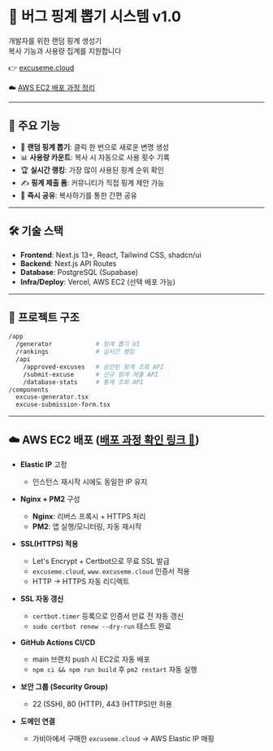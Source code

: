 # 🎲 버그 핑계 뽑기 시스템 v1.0

 개발자를 위한 랜덤 핑계 생성기  
 복사 기능과 사용량 집계를 지원합니다

👉 [excuseme.cloud](https://excuseme.cloud)

☁️ [AWS EC2 배포 과정 정리](https://www.notion.so/AWS-EC2-Next-js-excuse-me-275f671141038073ae51f059574e0ebb)

---

## 🚀 주요 기능
- 🎲 **랜덤 핑계 뽑기**: 클릭 한 번으로 새로운 변명 생성
- 📊 **사용량 카운트**: 복사 시 자동으로 사용 횟수 기록
- 🏆 **실시간 랭킹**: 가장 많이 사용된 핑계 순위 확인
- ✍️ **핑계 제출 폼**: 커뮤니티가 직접 핑계 제안 가능
- 🚀 **즉시 공유**: 복사하기를 통한 간편 공유

---

## 🛠 기술 스택
- **Frontend**: Next.js 13+, React, Tailwind CSS, shadcn/ui
- **Backend**: Next.js API Routes
- **Database**: PostgreSQL (Supabase)
- **Infra/Deploy**: Vercel, AWS EC2 (선택 배포 가능)

---

## 📂 프로젝트 구조
```bash
/app
  /generator            # 핑계 뽑기 UI
  /rankings             # 실시간 랭킹
  /api
    /approved-excuses   # 승인된 핑계 조회 API
    /submit-excuse      # 신규 핑계 제출 API
    /database-stats     # 통계 조회 API
/components
  excuse-generator.tsx
  excuse-submission-form.tsx
```

---

## ☁️ AWS EC2 배포  ([배포 과정 확인 링크 🔗](https://www.notion.so/AWS-EC2-Next-js-excuse-me-275f671141038073ae51f059574e0ebb))

- **Elastic IP** 고정
    - 인스턴스 재시작 시에도 동일한 IP 유지

- **Nginx + PM2** 구성
    - **Nginx**: 리버스 프록시 + HTTPS 처리
    - **PM2**: 앱 실행/모니터링, 자동 재시작

- **SSL(HTTPS) 적용**
    - Let's Encrypt + Certbot으로 무료 SSL 발급
    - `excuseme.cloud`, `www.excuseme.cloud` 인증서 적용
    - HTTP → HTTPS 자동 리디렉트

- **SSL 자동 갱신**
    - `certbot.timer` 등록으로 인증서 만료 전 자동 갱신
    - `sudo certbot renew --dry-run` 테스트 완료

- **GitHub Actions CI/CD**
    - main 브랜치 push 시 EC2로 자동 배포
    - `npm ci && npm run build` 후 `pm2 restart` 자동 실행

- **보안 그룹 (Security Group)**
    - 22 (SSH), 80 (HTTP), 443 (HTTPS)만 허용

- **도메인 연결**
    - 가비아에서 구매한 `excuseme.cloud` → AWS Elastic IP 매핑
 
